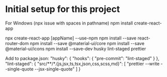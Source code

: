# Initial setup for this project

For Windows (npx issue with spaces in pathname)
npm install create-react-app

npx create-react-app [appName] --use-npm
npm install --save react-router-dom
npm install --save @material-ui/core
npm install --save @material-ui/icons
npm install --save-dev husky lint-staged prettier

Add to package.json:
  "husky": {
    "hooks": {
    "pre-commit": "lint-staged"
    }
  },
  "lint-staged": {
    "src/**/*.{js,jsx,ts,tsx,json,css,scss,md}": [
    "prettier --write --single-quote --jsx-single-quote"
    ]
  }